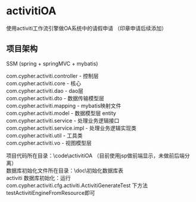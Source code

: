 # activitiOA
使用activiti工作流引擎做OA系统中的请假申请
（印章申请后续添加）

## 项目架构
SSM (spring + springMVC + mybatis)

com.cypher.activiti.controller - 控制层<br/>
com.cypher.activiti.core - 核心<br/>
com.cypher.activiti.dao - dao层<br/>
com.cypher.activiti.dto - 数据传输模型层<br/>
com.cypher.activiti.mapping - mybatis映射文件<br/>
com.cypher.activiti.model - 数据模型层 entity<br/>
com.cypher.activiti.service - 处理业务逻辑接口<br/>
com.cypher.activiti.service.impl - 处理业务逻辑实现类<br/>
com.cypher.activiti.util - 工具类<br/>
com.cypher.activiti.vo - 视图模型层<br/>

项目代码所在目录：\code\activitiOA （目前使用jsp做前端显示，未做前后端分离）<br/>
数据库初始化文件所在目录：\doc\初始化数据库表<br/>
activiti 数据库初始化：运行com.cypher.activiti.cfg.activiti.ActivitiGenerateTest 下方法testActivitiEngineFromResource即可<br/>
